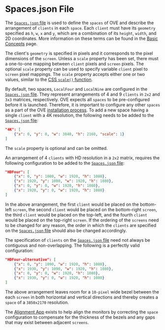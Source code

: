 # Spaces.json File

The [`Spaces.json` file](https://github.com/ove/ove/blob/master/packages/ove-core/src/client/Spaces.json) is used to define the `spaces` of OVE and describe the arrangement of `clients` in each `space`. Each `client` must have its `geometry` specified as `h`, `w`, `x` and `y`, which are a combination of  its `height`, `width`, and 2D coordinates. More information on these terms can be found in the [Basic Concepts](BASIC_CONCEPTS.md) page.

The client's `geometry` is specified in pixels and it corresponds to the pixel dimensions of the `screen`. Unless a `scale` property has been set, there must a one-to-one mapping between `client` pixels and `screen` pixels. The optional `scale` property can be used to specify variable `client` pixel to `screen` pixel mappings. The `scale` property accepts either one or two values, similar to the [CSS `scale()` function](https://developer.mozilla.org/en-US/docs/Web/CSS/transform-function/scale#Syntax).

By default, two spaces, `LocalFour` and `LocalNine` are configured in the [`Spaces.json` file](https://github.com/ove/ove/blob/master/packages/ove-core/src/client/Spaces.json). They represent arrangements of 4 and 9 `clients` in `2x2` and `3x3` matrices, respectively.  OVE expects all `spaces` to be pre-configured before it is launched. Therefore, it is important to configure any other `spaces` as a part of the OVE [installation process](INSTALLATION.md). To add a new space having a single `client` with a 4K resolution, the following needs to be added to the [`Spaces.json` file](https://github.com/ove/ove/blob/master/packages/ove-core/src/client/Spaces.json):

```json
"4K": [
    {"x": 0, "y": 0, "w": 3840, "h": 2160, "scale": 1}
]
```

The `scale` property is optional and can be omitted.

An arrangement of 4 `clients` with HD resolution in a `2x2` matrix, requires the following configuration to be added to the [`Spaces.json` file](https://github.com/ove/ove/blob/master/packages/ove-core/src/client/Spaces.json):

```json
"HDFour": [
    {"x": 0, "y": 1080, "w": 1920, "h": 1080},
    {"x": 1920, "y": 1080, "w": 1920, "h": 1080},
    {"x": 0, "y": 0, "w": 1920, "h": 1080},
    {"x": 1920, "y": 0, "w": 1920, "h": 1080}
]
```

In the above arrangement, the first `client` would be placed on the bottom-left `screen`, the second `client` would be placed on the bottom-right `screen`, the third `client` would be placed on the top-left, and the fourth `client` would be placed on the top-right `screen`. If the ordering of the `screens` need to be changed for any reason, the order in which the `clients` are specified on the [`Spaces.json` file](https://github.com/ove/ove/blob/master/packages/ove-core/src/client/Spaces.json) should also be changed accordingly.

The specification of `clients` on the [`Spaces.json` file](https://github.com/ove/ove/blob/master/packages/ove-core/src/client/Spaces.json) need not always be contiguous and non-overlapping. The following is a perfectly valid configuration:

```json
"HDFour-alternative": [
    {"x": 0, "y": 1090, "w": 1920, "h": 1080},
    {"x": 1930, "y": 1090, "w": 1920, "h": 1080},
    {"x": 0, "y": 0, "w": 1920, "h": 1080},
    {"x": 1930, "y": 0, "w": 1920, "h": 1080}
]
```

The above arrangement leaves room for a `10-pixel` wide bezel between the each `screen` in both horizontal and vertical directions and thereby creates a `space` of a `3850x2170` resolution. 

The [Alignment App](../ove-apps/packages/ove-app-alignment/README.md) exists to help align the monitors by correcting the `space` configuration to compensate for the thickness of the bezels and any gaps that may exist between adjacent `screens`.

